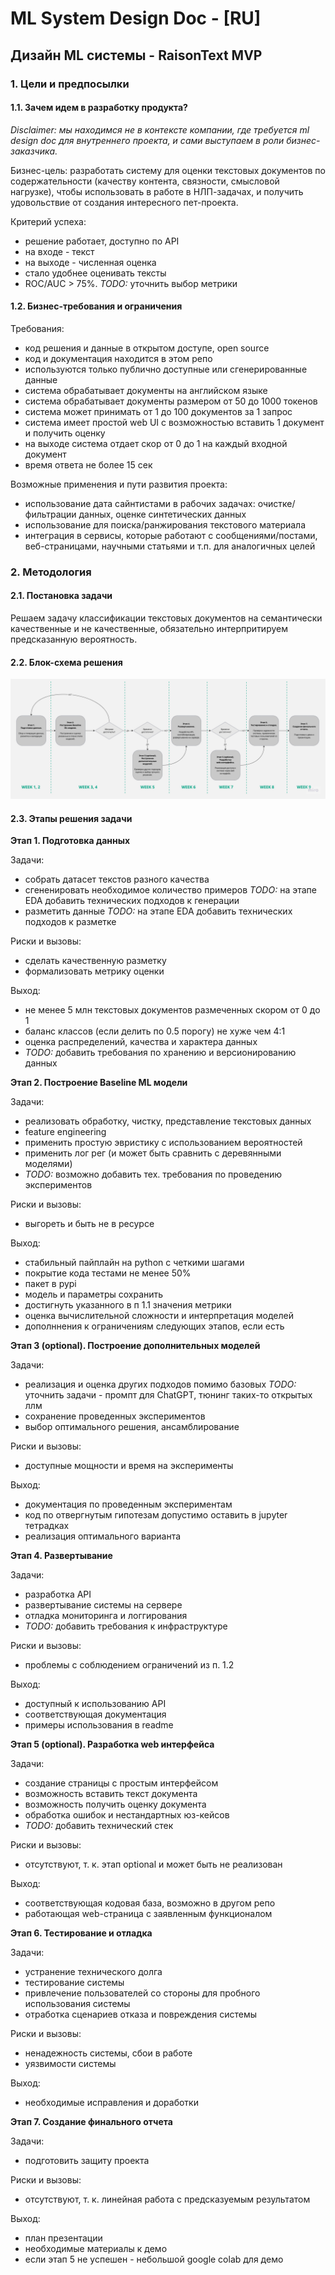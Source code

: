 # ML System Design Doc - [RU]
## Дизайн ML системы - RaisonText MVP

### 1. Цели и предпосылки
#### 1.1. Зачем идем в разработку продукта?

*Disclaimer: мы находимся не в контексте компании, где требуется ml design doc для внутреннего проекта, и сами выступаем в роли бизнес-заказчика.*

Бизнес-цель: разработать систему для оценки текстовых документов по содержательности (качеству контента, связности, смысловой нагрузке), чтобы использовать в работе в НЛП-задачах, и получить удовольствие от создания интересного пет-проекта.

Критерий успеха:

- решение работает, доступно по API
- на входе - текст
- на выходе - численная оценка
- стало удобнее оценивать тексты
- ROC/AUC > 75%. *TODO:* уточнить выбор метрики

#### 1.2. Бизнес-требования и ограничения  

Требования:

- код решения и данные в открытом доступе, open source
- код и документация находится в этом репо
- используются только публично доступные или сгенерированные данные
- система обрабатывает документы на английском языке
- система обрабатывает документы размером от 50 до 1000 токенов
- система может принимать от 1 до 100 документов за 1 запрос
- система имеет простой web UI с возможностью вставить 1 документ и получить оценку
- на выходе система отдает скор от 0 до 1 на каждый входной документ
- время ответа не более 15 сек

Возможные применения и пути развития проекта:

- использование дата сайнтистами в рабочих задачах: очистке/фильтрации данных, оценке синтетических данных
- использование для поиска/ранжирования текстового материала
- интеграция в сервисы, которые работают с сообщениями/постами, веб-страницами, научными статьями и т.п. для аналогичных целей

### 2. Методология

#### 2.1. Постановка задачи

Решаем задачу классификации текстовых документов на семантически качественные и не качественные, обязательно интерпритируем предсказанную вероятность.

#### 2.2. Блок-схема решения

![Блок-схема решения](product_scheme.jpg)   

#### 2.3. Этапы решения задачи

**Этап 1. Подготовка данных**

Задачи:
- собрать датасет текстов разного качества
- сгененировать необходимое количество примеров *TODO:* на этапе EDA добавить технических подходов к генерации
- разметить данные *TODO:* на этапе EDA добавить технических подходов к разметке

Риски и вызовы:
- сделать качественную разметку
- формализовать метрику оценки

Выход:
- не менее 5 млн текстовых документов размеченных скором от 0 до 1
- баланс классов (если делить по 0.5 порогу) не хуже чем 4:1
- оценка распределений, качества и характера данных
- *TODO:* добавить требования по хранению и версионированию данных

**Этап 2. Построение Baseline ML модели**

Задачи:
- реализовать обработку, чистку, представление текстовых данных
- feature engineering
- применить простую эвристику с использованием вероятностей
- применить лог рег (и может быть сравнить с деревянными моделями)
- *TODO:* возможно добавить тех. требования по проведению экспериментов

Риски и вызовы:
- выгореть и быть не в ресурсе

Выход:
- стабильный пайплайн на python с четкими шагами
- покрытие кода тестами не менее 50%
- пакет в pypi
- модель и параметры сохранить
- достигнуть указанного в п 1.1 значения метрики
- оценка вычислительной сложности и интерпретация моделей
- дополннения к ограничениям следующих этапов, если есть

**Этап 3 (optional). Построение дополнительных моделей**

Задачи:
- реализация и оценка других подходов помимо базовых *TODO:* уточнить задачи - промпт для ChatGPT, тюнинг таких-то открытых ллм
- сохранение проведенных экспериментов
- выбор оптимального решения, ансамблирование

Риски и вызовы:
- доступные мощности и время на эксперименты

Выход:
- документация по проведенным экспериментам
- код по отвергнутым гипотезам допустимо оставить в jupyter тетрадках
- реализация оптимального варианта

**Этап 4. Развертывание**

Задачи:
- разработка API
- развертывание системы на сервере
- отладка мониторинга и логгирования
- *TODO:* добавить требования к инфраструктуре

Риски и вызовы:
- проблемы с соблюдением ограничений из п. 1.2

Выход:
- доступный к использованию API
- соответствующая документация
- примеры использования в readme

**Этап 5 (optional). Разработка web интерфейса**

Задачи:
- создание страницы с простым интерфейсом
- возможность вставить текст документа
- возможность получить оценку документа
- обработка ошибок и нестандартных юз-кейсов
- *TODO:* добавить технический стек

Риски и вызовы:
- отсутствуют, т. к. этап optional и может быть не реализован

Выход:
- соответствующая кодовая база, возможно в другом репо
- работающая web-страница с заявленным функционалом

**Этап 6. Тестирование и отладка**

Задачи:
- устранение технического долга
- тестирование системы
- привлечение пользователей со стороны для пробного использования системы
- отработка сценариев отказа и повреждения системы

Риски и вызовы:
- ненадежность системы, сбои в работе
- уязвимости системы

Выход:
- необходимые исправления и доработки

**Этап 7. Создание финального отчета**

Задачи:
- подготовить защиту проекта

Риски и вызовы:
- отсутствуют, т. к. линейная работа с предсказуемым результатом

Выход:
- план презентации
- необходимые материалы к демо
- если этап 5 не успешен - небольшой google colab для демо
